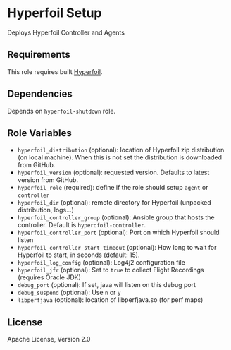 Hyperfoil Setup
=========

Deploys Hyperfoil Controller and Agents

Requirements
------------

This role requires built [Hyperfoil](https://github.com/Hyperfoil/Hyperfoil).

Dependencies
------------

Depends on `hyperfoil-shutdown` role.

Role Variables
--------------

* `hyperfoil_distribution` (optional): location of Hyperfoil zip distribution (on local machine). When this is not set the distribution is downloaded from GitHub.
* `hyperfoil_version` (optional): requested version. Defaults to latest version from GitHub.
* `hyperfoil_role` (required): define if the role should setup `agent` or `controller`
* `hyperfoil_dir` (optional): remote directory for Hyperfoil (unpacked distribution, logs...)
* `hyperfoil_controller_group` (optional): Ansible group that hosts the controller. Default is `hyperofoil-controller`.
* `hyperfoil_controller_port` (optional): Port on which Hyperfoil should listen
* `hyperfoil_controller_start_timeout` (optional): How long to wait for Hyperfoil to start, in seconds (default: 15).
* `hyperfoil_log_config` (optional): Log4j2 configuration file
* `hyperfoil_jfr` (optional): Set to `true` to collect Flight Recordings (requires Oracle JDK)
* `debug_port` (optional): If set, java will listen on this debug port
* `debug_suspend` (optional): Use `n` or `y`
* `libperfjava` (optional): location of libperfjava.so (for perf maps)

License
-------

Apache License, Version 2.0
